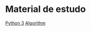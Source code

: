 # Material de estudo


[Python 3](../../tree/feature/python)
[Algorithm](../../tree/feature/algorithm)


